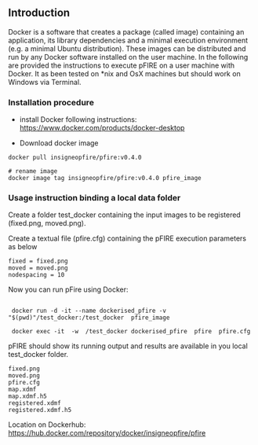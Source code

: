 ## Introduction ##

Docker is a software that creates a package (called image) containing an application, its library dependencies and a  minimal execution environment (e.g. a minimal Ubuntu distribution). These images can be distributed and run by any Docker software installed on the user machine. 
In the following are provided the instructions to execute pFIRE on a user machine with Docker. It as been tested on *nix and OsX machines but should work on Windows via Terminal.


### Installation procedure
* install Docker following instructions:
https://www.docker.com/products/docker-desktop

* Download docker image

```
docker pull insigneopfire/pfire:v0.4.0

# rename image
docker image tag insigneopfire/pfire:v0.4.0 pfire_image

```

### Usage instruction binding a local data folder



Create a folder test_docker containing the input images to be registered  (fixed.png, moved.png).

Create a textual file  (pfire.cfg) containing the pFIRE execution parameters as below 

```
fixed = fixed.png
moved = moved.png
nodespacing = 10

```

Now you can run pFire using Docker:

```

 docker run -d -it --name dockerised_pfire -v "$(pwd)"/test_docker:/test_docker  pfire_image

 docker exec -it  -w  /test_docker dockerised_pfire  pfire  pfire.cfg

```

pFIRE should show its running output and results are available in you local test_docker folder.

```
fixed.png  
moved.png  
pfire.cfg 
map.xdmf  
map.xdmf.h5   
registered.xdmf  
registered.xdmf.h5
```


Location on Dockerhub:
https://hub.docker.com/repository/docker/insigneopfire/pfire




